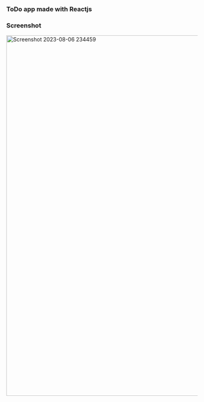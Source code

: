 ### ToDo app made with Reactjs 

### Screenshot
<img width="947" alt="Screenshot 2023-08-06 234459" src="https://github.com/logesh-works/Reactjs-todo-app/assets/130851416/f7a2e137-b111-4f04-9c6b-e4bd8ddfac9e">
